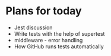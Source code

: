 # Plans for today
- Jest discussion
- Write tests with the help of supertest
- middleware - error handling
- How GitHub runs tests automatically